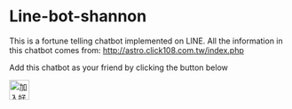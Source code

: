 # Line-bot-shannon
This is a fortune telling chatbot implemented on LINE.
All the information in this chatbot comes from: http://astro.click108.com.tw/index.php

Add this chatbot as your friend by clicking the button below

<a href="https://line.me/R/ti/p/%40rte7572g"><img height="36" border="0" alt="加入好友" src="https://scdn.line-apps.com/n/line_add_friends/btn/zh-Hant.png"></a>
